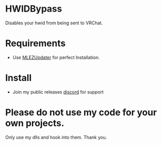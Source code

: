 # HWIDBypass
Disables your hwid from being sent to VRChat.

# Requirements
- Use [MLEZUpdater](https://github.com/l-404-l/MLEZUpdater) for perfect Installation.

# Install
- Join my public releases [discord](https://discord.gg/ZTzzJNTcNH) for support


# Please do not use my code for your own projects.
Only use my dlls and hook into them. Thank you.
